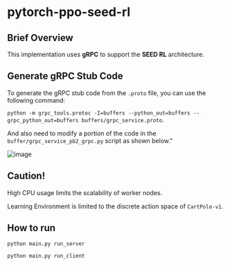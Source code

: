 # pytorch-ppo-seed-rl


## Brief Overview
This implementation uses **gRPC** to support the **SEED RL** architecture.

## Generate gRPC Stub Code
To generate the gRPC stub code from the `.proto` file, you can use the following command:

`python -m grpc_tools.protoc -I=buffers --python_out=buffers --grpc_python_out=buffers buffers/grpc_service.proto`.

And also need to modify a portion of the code in the `buffer/grpc_service_pb2_grpc.py` script as shown below."

![image](https://github.com/user-attachments/assets/c1e8c10c-00dd-4944-b4cb-0b2eb1651989)


## Caution!
High CPU usage limits the scalability of worker nodes.

Learning Environment is limited to the discrete action space of `CartPole-v1`.

## How to run
`python main.py run_server`

`python main.py run_client`
